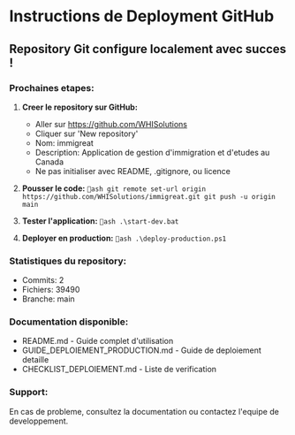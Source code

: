 ﻿# Instructions de Deployment GitHub

## Repository Git configure localement avec succes !

### Prochaines etapes:

1. **Creer le repository sur GitHub:**
   - Aller sur https://github.com/WHISolutions
   - Cliquer sur 'New repository'
   - Nom: immigreat
   - Description: Application de gestion d'immigration et d'etudes au Canada
   - Ne pas initialiser avec README, .gitignore, ou licence

2. **Pousser le code:**
   `ash
   git remote set-url origin https://github.com/WHISolutions/immigreat.git
   git push -u origin main
   `

3. **Tester l'application:**
   `ash
   .\start-dev.bat
   `

4. **Deployer en production:**
   `ash
   .\deploy-production.ps1
   `

### Statistiques du repository:
- Commits: 2
- Fichiers: 39490
- Branche: main

### Documentation disponible:
- README.md - Guide complet d'utilisation
- GUIDE_DEPLOIEMENT_PRODUCTION.md - Guide de deploiement detaille
- CHECKLIST_DEPLOIEMENT.md - Liste de verification

### Support:
En cas de probleme, consultez la documentation ou contactez l'equipe de developpement.

